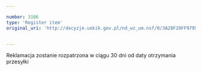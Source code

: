 ```yaml
---

number: 3106
type: 'Register item'
original_uri: 'http://decyzje.uokik.gov.pl/nd_wz_um.nsf/0/3A28F20FF9795ABEC12579F8003CCBD0?OpenDocument'


---
```


Reklamacja zostanie rozpatrzona w ciągu 30 dni od daty otrzymania przesyłki
